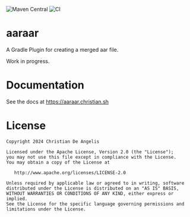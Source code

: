 ![Maven Central](https://img.shields.io/maven-central/v/sh.christian.aaraar/gradle-plugin?versionPrefix=0.0.12) ![CI](https://github.com/christiandeange/aaraar/actions/workflows/ci.yml/badge.svg)

# aaraar

A Gradle Plugin for creating a merged aar file.

Work in progress.

# Documentation

See the docs at https://aaraar.christian.sh

# License

```
Copyright 2024 Christian De Angelis

Licensed under the Apache License, Version 2.0 (the "License");
you may not use this file except in compliance with the License.
You may obtain a copy of the License at

   http://www.apache.org/licenses/LICENSE-2.0

Unless required by applicable law or agreed to in writing, software
distributed under the License is distributed on an "AS IS" BASIS,
WITHOUT WARRANTIES OR CONDITIONS OF ANY KIND, either express or implied.
See the License for the specific language governing permissions and
limitations under the License.
```
